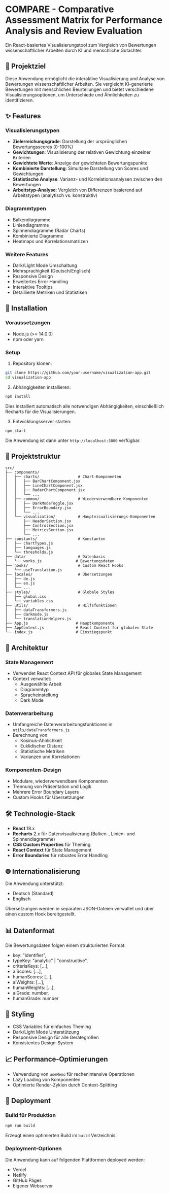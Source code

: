 # COMPARE - Comparative Assessment Matrix for Performance Analysis and Review Evaluation

Ein React-basiertes Visualisierungstool zum Vergleich von Bewertungen wissenschaftlicher Arbeiten durch KI und menschliche Gutachter.

## 🎯 Projektziel

Diese Anwendung ermöglicht die interaktive Visualisierung und Analyse von Bewertungen wissenschaftlicher Arbeiten. Sie vergleicht KI-generierte Bewertungen mit menschlichen Beurteilungen und bietet verschiedene Visualisierungsoptionen, um Unterschiede und Ähnlichkeiten zu identifizieren.

## ✨ Features

### Visualisierungstypen
- **Zielerreichungsgrade**: Darstellung der ursprünglichen Bewertungsscores (0-100%)
- **Gewichtungen**: Visualisierung der relativen Gewichtung einzelner Kriterien
- **Gewichtete Werte**: Anzeige der gewichteten Bewertungspunkte
- **Kombinierte Darstellung**: Simultane Darstellung von Scores und Gewichtungen
- **Statistische Analyse**: Varianz- und Korrelationsanalysen zwischen den Bewertungen
- **Arbeitstyp-Analyse**: Vergleich von Differenzen basierend auf Arbeitstypen (analytisch vs. konstruktiv)

### Diagrammtypen
- Balkendiagramme
- Liniendiagramme
- Spinnendiagramme (Radar Charts)
- Kombinierte Diagramme
- Heatmaps und Korrelationsmatrizen

### Weitere Features
- Dark/Light Mode Umschaltung
- Mehrsprachigkeit (Deutsch/Englisch)
- Responsive Design
- Erweitertes Error Handling
- Interaktive Tooltips
- Detaillierte Metriken und Statistiken

## 🚀 Installation

### Voraussetzungen
- Node.js (>= 14.0.0)
- npm oder yarn

### Setup

1. Repository klonen:
```bash
git clone https://github.com/your-username/visualization-app.git
cd visualization-app
```

2. Abhängigkeiten installieren:
```bash
npm install
```

Dies installiert automatisch alle notwendigen Abhängigkeiten, einschließlich Recharts für die Visualisierungen.

3. Entwicklungsserver starten:
```bash
npm start
```

Die Anwendung ist dann unter `http://localhost:3000` verfügbar.

## 📁 Projektstruktur

```
src/
├── components/
│   ├── charts/                 # Chart-Komponenten
│   │   ├── BarChartComponent.jsx
│   │   ├── LineChartComponent.jsx
│   │   ├── RadarChartComponent.jsx
│   │   └── ...
│   ├── common/                 # Wiederverwendbare Komponenten
│   │   ├── DarkModeToggle.jsx
│   │   ├── ErrorBoundary.jsx
│   │   └── ...
│   └── visualization/          # Hauptvisualisierungs-Komponenten
│       ├── HeaderSection.jsx
│       ├── ControlSection.jsx
│       ├── MetricsSection.jsx
│       └── ...
├── constants/                  # Konstanten
│   ├── chartTypes.js
│   ├── languages.js
│   └── thresholds.js
├── data/                       # Datenbasis
│   └── works.js               # Bewertungsdaten
├── hooks/                      # Custom React Hooks
│   └── useTranslation.js
├── locales/                    # Übersetzungen
│   ├── de.js
│   ├── en.js
│   └── ...
├── styles/                     # Globale Styles
│   ├── global.css
│   └── variables.css
├── utils/                      # Hilfsfunktionen
│   ├── dataTransformers.js
│   ├── darkmode.js
│   └── translationHelpers.js
├── App.js                     # Hauptkomponente
├── AppContext.js              # React Context für globalen State
└── index.js                   # Einstiegspunkt
```

## 🔧 Architektur

### State Management
- Verwendet React Context API für globales State Management
- Context verwaltet:
    - Ausgewählte Arbeit
    - Diagrammtyp
    - Spracheinstellung
    - Dark Mode

### Datenverarbeitung
- Umfangreiche Datenverarbeitungsfunktionen in `utils/dataTransformers.js`
- Berechnung von:
    - Kosinus-Ähnlichkeit
    - Euklidischer Distanz
    - Statistische Metriken
    - Varianzen und Korrelationen

### Komponenten-Design
- Modulare, wiederverwendbare Komponenten
- Trennung von Präsentation und Logik
- Mehrere Error Boundary Layers
- Custom Hooks für Übersetzungen

## 🛠 Technologie-Stack

- **React** 18.x
- **Recharts** 2.x für Datenvisualisierung (Balken-, Linien- und Spinnendiagramme)
- **CSS Custom Properties** für Theming
- **React Context** für State Management
- **Error Boundaries** für robustes Error Handling

## 🌐 Internationalisierung

Die Anwendung unterstützt:
- Deutsch (Standard)
- Englisch

Übersetzungen werden in separaten JSON-Dateien verwaltet und über einen custom Hook bereitgestellt.

## 📊 Datenformat

Die Bewertungsdaten folgen einem strukturierten Format:

- key: "identifier",
- typeKey: "analytic" | "constructive",
- criteriaKeys: [...],
- aiScores: [...],
- humanScores: [...],
- aiWeights: [...],
- humanWeights: [...],
- aiGrade: number,
- humanGrade: number

## 🎨 Styling

- CSS Variables für einfaches Theming
- Dark/Light Mode Unterstützung
- Responsive Design für alle Gerätegrößen
- Konsistentes Design-System

## 📈 Performance-Optimierungen

- Verwendung von `useMemo` für rechenintensive Operationen
- Lazy Loading von Komponenten
- Optimierte Render-Zyklen durch Context-Splitting

## 🚀 Deployment

### Build für Produktion

```bash
npm run build
```

Erzeugt einen optimierten Build im `build` Verzeichnis.

### Deployment-Optionen

Die Anwendung kann auf folgenden Plattformen deployed werden:
- Vercel
- Netlify
- GitHub Pages
- Eigener Webserver